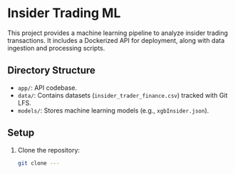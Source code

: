 # Insider Trading ML

This project provides a machine learning pipeline to analyze insider trading transactions. It includes a Dockerized API for deployment, along with data ingestion and processing scripts.

## Directory Structure
- `app/`: API codebase.
- `data/`: Contains datasets (`insider_trader_finance.csv`) tracked with Git LFS.
- `models/`: Stores machine learning models (e.g., `xgbInsider.json`).

## Setup
1. Clone the repository:
   ```bash
   git clone ---
